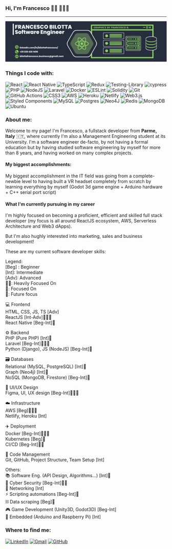 
### Hi, I'm Francesco 👋🏻 👨🏻‍💻
---
<img src="https://raw.githubusercontent.com/francescobilotta/francescobilotta/main/github-graphics-1400x350-2.png" />

### Things I code with:
![React](https://img.shields.io/badge/react-%2320232a.svg?style=for-the-badge&logo=react&logoColor=%2361DAFB) ![React Native](https://img.shields.io/badge/react_native-%2320232a.svg?style=for-the-badge&logo=react&logoColor=%2361DAFB)  ![TypeScript](https://img.shields.io/badge/typescript-%23007ACC.svg?style=for-the-badge&logo=typescript&logoColor=white) ![Redux](https://img.shields.io/badge/redux-%23593d88.svg?style=for-the-badge&logo=redux&logoColor=white) ![Testing-Library](https://img.shields.io/badge/-TestingLibrary-%23E33332?style=for-the-badge&logo=testing-library&logoColor=white)  ![cypress](https://img.shields.io/badge/-cypress-%23E5E5E5?style=for-the-badge&logo=cypress&logoColor=058a5e)  ![PHP](https://img.shields.io/badge/php-%23777BB4.svg?style=for-the-badge&logo=php&logoColor=white) ![NodeJS](https://img.shields.io/badge/node.js-6DA55F?style=for-the-badge&logo=node.js&logoColor=white) ![Laravel](https://img.shields.io/badge/laravel-%23FF2D20.svg?style=for-the-badge&logo=laravel&logoColor=white) ![Docker](https://img.shields.io/badge/docker-%230db7ed.svg?style=for-the-badge&logo=docker&logoColor=white) ![ESLint](https://img.shields.io/badge/ESLint-4B3263?style=for-the-badge&logo=eslint&logoColor=white) <!---![Apollo-GraphQL](https://img.shields.io/badge/-ApolloGraphQL-311C87?style=for-the-badge&logo=apollo-graphql) -->![Solidity](https://img.shields.io/badge/Solidity-%23363636.svg?style=for-the-badge&logo=solidity&logoColor=white) <!---![GraphQL](https://img.shields.io/badge/-GraphQL-E10098?style=for-the-badge&logo=graphql&logoColor=white) -->![Git](https://img.shields.io/badge/git-%23F05033.svg?style=for-the-badge&logo=git&logoColor=white) ![GitHub Actions](https://img.shields.io/badge/github%20actions-%232671E5.svg?style=for-the-badge&logo=githubactions&logoColor=white) ![CSS3](https://img.shields.io/badge/css3-%231572B6.svg?style=for-the-badge&logo=css3&logoColor=white) <!---![Storybook](https://img.shields.io/badge/-Storybook-FF4785?style=for-the-badge&logo=storybook&logoColor=white) -->![AWS](https://img.shields.io/badge/AWS-%23FF9900.svg?style=for-the-badge&logo=amazon-aws&logoColor=white)  ![Heroku](https://img.shields.io/badge/heroku-%23430098.svg?style=for-the-badge&logo=heroku&logoColor=white) ![Netlify](https://img.shields.io/badge/netlify-%23000000.svg?style=for-the-badge&logo=netlify&logoColor=#00C7B7)  ![Web3.js](https://img.shields.io/badge/web3.js-F16822?style=for-the-badge&logo=web3.js&logoColor=white) ![Styled Components](https://img.shields.io/badge/styled--components-DB7093?style=for-the-badge&logo=styled-components&logoColor=white) ![MySQL](https://img.shields.io/badge/mysql-%2300f.svg?style=for-the-badge&logo=mysql&logoColor=white) ![Postgres](https://img.shields.io/badge/postgres-%23316192.svg?style=for-the-badge&logo=postgresql&logoColor=white) ![Neo4J](https://img.shields.io/badge/Neo4j-008CC1?style=for-the-badge&logo=neo4j&logoColor=white) ![Redis](https://img.shields.io/badge/redis-%23DD0031.svg?style=for-the-badge&logo=redis&logoColor=white) ![MongoDB](https://img.shields.io/badge/MongoDB-%234ea94b.svg?style=for-the-badge&logo=mongodb&logoColor=white)  ![Ubuntu](https://img.shields.io/badge/Ubuntu-E95420?style=for-the-badge&logo=ubuntu&logoColor=white)

### About me:
Welcome to my page!
I'm Francesco, a fullstack developer from **Parme, Italy** 🇮🇹, where currently I'm also a Management Engineering student at its University.
I'm a software engineer de-facto, by not having a formal education but by having studied software engineering by myself for more than 8 years, and having worked on many complex projects.
#### My biggest accomplishments:
My biggest accomplishment in the IT field was going from a complete-newbie level to having built a VR headset completely from scratch by learning everything by myself (Godot 3d game engine + Arduino hardware + C++ serial port script)
####  What I'm currently pursuing in my career
I'm highly focused on becoming a proficient, efficient and skilled full stack developer (my focus is all around ReactJS ecosystem, AWS, Serverless Architecture and Web3 dApps).

But I'm also hughly interested into marketing, sales and business development!

These are my current software developer skills:
  
Legend:  
[Beg] : Beginner  
[Int]: Intermediate  
[Adv]: Advanced  
🎯🎯: Heavily Focused On  
🎯: Focused On  
📆: Future focus  

💻 Frontend  
HTML, CSS, JS, TS [Adv]  
ReactJS [Int-Adv]🎯🎯🎯  
React Native [Beg-Int]🎯  

⚙️ Backend  
PHP (Pure PHP) [Int]🎯</br>
Laravel [Beg-Int]🎯🎯🎯</br>
Python (Django), JS (NodeJS) [Beg-Int]🎯 

🗃️ Databases  
Relational (MySQL, PostgreSQL) [Int]🎯  
Graph (Neo4j) [Int]📆  
NoSQL (MongoDB, Firestore) [Beg-Int]🎯  

🧪 UI/UX Design  
Figma, UI, UX design [Beg-Int]🎯🎯🎯  

☁️ Infrastructure  
AWS [Beg]🎯🎯🎯  
Netlify, Heroku [Int]  

✈️ Deployment  
Docker [Beg-Int]🎯🎯🎯  
Kubernetes [Beg]📆  
CI/CD [Beg-Int]🎯🎯  

📁 Code Management  
Git, GitHub, Project Structure, Team Setup [Int]  
  
Others:  
📚 Software Eng. (API Design, Algorithms...) [Int]📆  
🔐 Cyber Security [Beg-Int]🎯🎯  
📡 Networking [Int]  
⚡ Scripting automations [Beg-Int]📆  
⛓️ Data scraping [Beg]📆  
🎮 Game Development (Unity3D, Godot3D) [Beg-Int]  
🔌 Embedded (Arduino and Raspberry Pi) [Int]

### Where to find me:
<a href="https://www.linkedin.com/in/bilottafrancesco/" target="_blank">![LinkedIn](https://img.shields.io/badge/linkedin-%230077B5.svg?style=for-the-badge&logo=linkedin&logoColor=white)</a> <a href="mailto:bilottafrancesco.business@gmail.com" target="_blank">![Gmail](https://img.shields.io/badge/Gmail-D14836?style=for-the-badge&logo=gmail&logoColor=white)</a> <a href="https://github.com/francescobilotta/" target="_blank">![GitHub](https://img.shields.io/badge/github-%23121011.svg?style=for-the-badge&logo=github&logoColor=white)</a>


